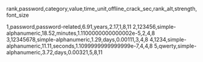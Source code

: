 rank,password,category,value,time_unit,offline_crack_sec,rank_alt,strength,font_size

1,password,password-related,6.91,years,2.17,1,8,11
2,123456,simple-alphanumeric,18.52,minutes,1.1100000000000002e-5,2,4,8
3,12345678,simple-alphanumeric,1.29,days,0.00111,3,4,8
4,1234,simple-alphanumeric,11.11,seconds,1.1099999999999999e-7,4,4,8
5,qwerty,simple-alphanumeric,3.72,days,0.00321,5,8,11
